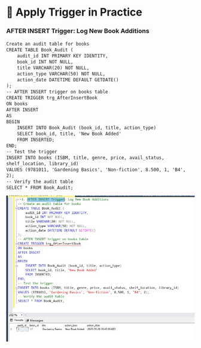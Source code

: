 ﻿ # 🧠 Apply Trigger in Practice  
 ### AFTER INSERT Trigger: Log New Book Additions
```
Create an audit table for books
CREATE TABLE Book_Audit (
    audit_id INT PRIMARY KEY IDENTITY,
    book_id INT NOT NULL,
    title VARCHAR(20) NOT NULL,
    action_type VARCHAR(50) NOT NULL,
    action_date DATETIME DEFAULT GETDATE()
);
-- AFTER INSERT trigger on books table
CREATE TRIGGER trg_AfterInsertBook
ON books
AFTER INSERT
AS
BEGIN
    INSERT INTO Book_Audit (book_id, title, action_type)
    SELECT book_id, title, 'New Book Added'
    FROM INSERTED;
END;
-- Test the trigger
INSERT INTO books (ISBM, title, genre, price, avail_status, shelf_location, library_id)
VALUES (9781011, 'Gardening Basics', 'Non-fiction', 8.500, 1, 'B4', 2);
-- Verify the audit table
SELECT * FROM Book_Audit;
```
![](./image/AfterInsertTrigger.JPG)


